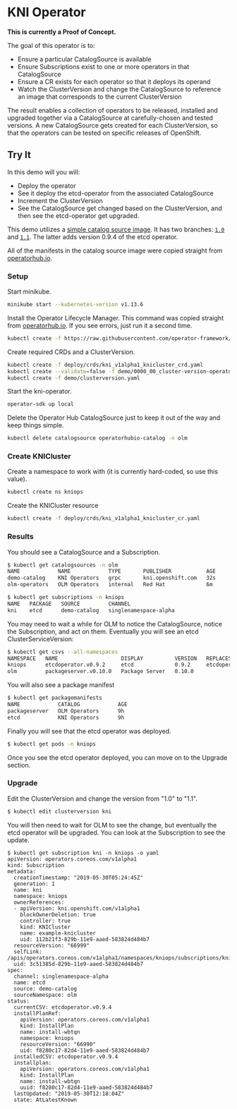 # KNI Operator

**This is currently a Proof of Concept.**

The goal of this operator is to:

* Ensure a particular CatalogSource is available
* Ensure Subscriptions exist to one or more operators in that CatalogSource
* Ensure a CR exists for each operator so that it deploys its operand
* Watch the ClusterVersion and change the CatalogSource to reference an image that corresponds to the current ClusterVersion

The result enables a collection of operators to be released, installed and
upgraded together via a CatalogSource at carefully-chosen and tested versions.
A new CatalogSource gets created for each ClusterVersion, so that the operators
can be tested on specific releases of OpenShift.

## Try It

In this demo will you will:
* Deploy the operator
* See it deploy the etcd-operator from the associated CatalogSource
* Increment the ClusterVersion
* See the CatalogSource get changed based on the ClusterVersion, and then see the etcd-operator get upgraded.

This demo utilizes a [simple catalog source
image](https://quay.io/repository/mhrivnak/demo-operator-registry). It has two
branches: [`1.0`](https://github.com/mhrivnak/demo-operator-registry/tree/1.0)
and [`1.1`](https://github.com/mhrivnak/demo-operator-registry/tree/1.1). The
latter adds version 0.9.4 of the etcd operator.

All of the manifests in the catalog source image were copied straight from
[operatorhub.io](http://operatorhub.io).

### Setup

Start minikube.

```bash
minikube start --kubernetes-version v1.13.6
```

Install the Operator Lifecycle Manager. This command was copied straight from
[operatorhub.io](http://operatorhub.io). If you see errors, just run it a
second time.

```bash
kubectl create -f https://raw.githubusercontent.com/operator-framework/operator-lifecycle-manager/master/deploy/upstream/quickstart/olm.yaml
```

Create required CRDs and a ClusterVersion.

```bash
kubectl create -f deploy/crds/kni_v1alpha1_knicluster_crd.yaml
kubectl create --validate=false -f demo/0000_00_cluster-version-operator_01_clusterversion.crd.yaml
kubectl create -f demo/clusterversion.yaml
```

Start the kni-operator.

```bash
operator-sdk up local
```

Delete the Operator Hub CatalogSource just to keep it out of the way and keep things simple.

```bash
kubectl delete catalogsource operatorhubio-catalog -n olm
```

### Create KNICluster

Create a namespace to work with (it is currently hard-coded, so use this value).

```bash
kubectl create ns kniops
```

Create the KNICluster resource

```bash
kubectl create -f deploy/crds/kni_v1alpha1_knicluster_cr.yaml
```

### Results

You should see a CatalogSource and a Subscription.

```bash
$ kubectl get catalogsources -n olm
NAME            NAME            TYPE       PUBLISHER           AGE
demo-catalog    KNI Operators   grpc       kni.openshift.com   32s
olm-operators   OLM Operators   internal   Red Hat             6m
```

```bash
$ kubectl get subscriptions -n kniops
NAME   PACKAGE   SOURCE         CHANNEL
kni    etcd      demo-catalog   singlenamespace-alpha
```

You may need to wait a while for OLM to notice the CatalogSource, notice the Subscription, and act on them. Eventually you will
see an etcd ClusterServiceVersion:

```bash
$ kubectl get csvs --all-namespaces
NAMESPACE   NAME                    DISPLAY          VERSION   REPLACES              PHASE
kniops      etcdoperator.v0.9.2     etcd             0.9.2     etcdoperator.v0.9.0   Succeeded
olm         packageserver.v0.10.0   Package Server   0.10.0
```

You will also see a package manifest

```bash
$ kubectl get packagemanifests
NAME            CATALOG            AGE
packageserver   OLM Operators      9h
etcd            KNI Operators      9h
```

Finally you will see that the etcd operator was deployed.

```bash
$ kubectl get pods -n kniops
```

Once you see the etcd operator deployed, you can move on to the Upgrade section.

### Upgrade

Edit the ClusterVersion and change the version from "1.0" to "1.1".

```bash
$ kubectl edit clusterversion kni
```

You will then need to wait for OLM to see the change, but eventually the etcd
operator will be upgraded. You can look at the Subscription to see the update.

```
$ kubectl get subscription kni -n kniops -o yaml
apiVersion: operators.coreos.com/v1alpha1
kind: Subscription
metadata:
  creationTimestamp: "2019-05-30T05:24:45Z"
  generation: 1
  name: kni
  namespace: kniops
  ownerReferences:
  - apiVersion: kni.openshift.com/v1alpha1
    blockOwnerDeletion: true
    controller: true
    kind: KNICluster
    name: example-knicluster
    uid: 112b21f3-829b-11e9-aaed-583824d484b7
  resourceVersion: "66999"
  selfLink: /apis/operators.coreos.com/v1alpha1/namespaces/kniops/subscriptions/kni
  uid: 3c51385d-829b-11e9-aaed-583824d484b7
spec:
  channel: singlenamespace-alpha
  name: etcd
  source: demo-catalog
  sourceNamespace: olm
status:
  currentCSV: etcdoperator.v0.9.4
  installPlanRef:
    apiVersion: operators.coreos.com/v1alpha1
    kind: InstallPlan
    name: install-wbtqn
    namespace: kniops
    resourceVersion: "66990"
    uid: f8280c17-82d4-11e9-aaed-583824d484b7
  installedCSV: etcdoperator.v0.9.4
  installplan:
    apiVersion: operators.coreos.com/v1alpha1
    kind: InstallPlan
    name: install-wbtqn
    uuid: f8280c17-82d4-11e9-aaed-583824d484b7
  lastUpdated: "2019-05-30T12:18:04Z"
  state: AtLatestKnown
```
